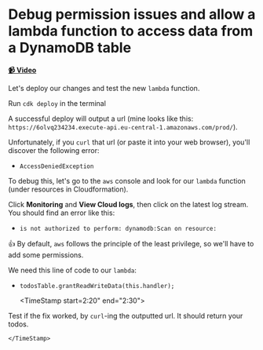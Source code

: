 # Debug permission issues and allow a lambda function to access data from a DynamoDB table

**[📹 Video](https://egghead.io/lessons/aws-debug-permission-issues-and-allow-a-lambda-function-to-access-data-from-a-dynamodb-table)**

<TimeStamp start="0:02" end="0:20">


Let's deploy our changes and test the new `lambda` function.
  
Run `cdk deploy` in the terminal

A successful deploy will output a url (mine looks like this:
`https://6olvq234234.execute-api.eu-central-1.amazonaws.com/prod/`).

Unfortunately, if you `curl` that url (or paste it into your web browser), you'll discover the following error:
* `AccessDeniedException`
  
 </TimeStamp>
   
 <TimeStamp start="0:28" end="1:14">
  
To debug this, let's go to the `aws` console and look for our `lambda` function (under resources in Cloudformation).
 </TimeStamp>
  
 <TimeStamp start="0:57" end="0:48">

Click **Monitoring** and **View Cloud logs**, then click on the latest log stream. You should find an error like this:
* `is not authorized to perform: dynamodb:Scan on resource:`
  </TimeStamp>

  
  <TimeStamp start="1:16" end="1:21">
 
👍 By default, `aws` follows the principle of the least privilege, so we'll have to add some permissions.
  </TimeStamp>
    
  <TimeStamp start="1:37" end="2:00">
    

We need this line of code to our `lambda`:
* `todosTable.grantReadWriteData(this.handler);`
  
  </TimeStamp>
  
  <TimeStamp start=2:20" end="2:30">


Test if the fix worked, by `curl`-ing the outputted url. It should return your todos.
  
    </TimeStamp>
